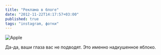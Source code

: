 ```yaml
---
title: "Реклама в блоге"
date: "2012-11-22T14:17:57+03:00"
published: true
tags: "instagram, фотки"
---
```


![](http://a51056ce8d9b948fb69e-8de36eb37b2366f5a76a776c3dee0b32.r42.cf1.rackcdn.com/instagram_apple.jpg "Apple")

Да-да, ваши глаза вас не подводят. Это именно надкушенное яблоко.
